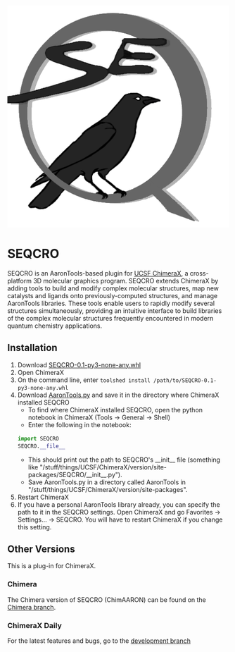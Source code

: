 ![SEQCRO](SEQCRO.png)
# SEQCRO
SEQCRO is an AaronTools-based plugin for <a href="https://www.cgl.ucsf.edu/chimerax/" target="_blank">UCSF ChimeraX</a>, a cross-platform 3D molecular graphics program.
SEQCRO extends ChimeraX by adding tools to build and modify complex molecular structures, map new catalysts and ligands onto previously-computed structures, and manage AaronTools libraries.
These tools enable users to rapidly modify several structures simultaneously, providing an intuitive interface to build libraries of the complex molecular structures frequently encountered in modern quantum chemistry applications.

## Installation
1. Download <a href="https://github.com/QChASM/ChimAARON/raw/master/dist/SEQCRO-0.1-py3-none-any.whl" target="_blank">SEQCRO-0.1-py3-none-any.whl</a>
2. Open ChimeraX
3. On the command line, enter `toolshed install /path/to/SEQCRO-0.1-py3-none-any.whl`
4. Download [AaronTools.py](https://github.com/QChASM/AaronTools.py/archive/master.zip) and save it in the directory where ChimeraX installed SEQCRO
   * To find where ChimeraX installed SEQCRO, open the python notebook in ChimeraX (Tools &rarr; General &rarr; Shell)
   * Enter the following in the notebook:
   ```python
   import SEQCRO
   SEQCRO.__file__
   ```
   * This should print out the path to SEQCRO's \_\_init\_\_ file (something like "/stuff/things/UCSF/ChimeraX/version/site-packages/SEQCRO/\_\_init\_\_.py").
   * Save AaronTools.py in a directory called AaronTools in "/stuff/things/UCSF/ChimeraX/version/site-packages".
5. Restart ChimeraX
6. If you have a personal AaronTools library already, you can specify the path to it in the SEQCRO settings. Open ChimeraX and go Favorites &rarr; Settings... &rarr; SEQCRO. You will have to restart ChimeraX if you change this setting. 

## Other Versions
This is a plug-in for ChimeraX.

### Chimera
The Chimera version of SEQCRO (ChimAARON) can be found on the [Chimera branch](https://github.com/QChASM/ChimAARON/tree/Chimera).

### ChimeraX Daily
For the latest features and bugs, go to the [development branch](https://github.com/QChASM/ChimAARON/tree/dev)
